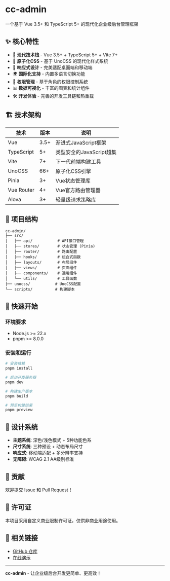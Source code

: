 # cc-admin

一个基于 Vue 3.5+ 和 TypeScript 5+ 的现代化企业级后台管理框架

## ✨ 核心特性

- 🚀 **现代技术栈** - Vue 3.5+ + TypeScript 5+ + Vite 7+
- 🎨 **原子化CSS** - 基于 UnoCSS 的现代化样式系统
- 📱 **响应式设计** - 完美适配桌面端和移动端
- 🌍 **国际化支持** - 内置多语言切换功能
- 🔐 **权限管理** - 基于角色的权限控制系统
- 📊 **数据可视化** - 丰富的图表和统计组件
- 🛠️ **开发体验** - 完善的开发工具链和热重载

## 🏗️ 技术架构

| 技术       | 版本 | 说明                     |
| ---------- | ---- | ------------------------ |
| Vue        | 3.5+ | 渐进式JavaScript框架     |
| TypeScript | 5+   | 类型安全的JavaScript超集 |
| Vite       | 7+   | 下一代前端构建工具       |
| UnoCSS     | 66+  | 原子化CSS引擎            |
| Pinia      | 3+   | Vue状态管理库            |
| Vue Router | 4+   | Vue官方路由管理器        |
| Alova      | 3+   | 轻量级请求策略库         |

## 📁 项目结构

```
cc-admin/
├── src/
│   ├── api/           # API接口管理
│   ├── stores/        # 状态管理 (Pinia)
│   ├── router/        # 路由配置
│   ├── hooks/         # 组合式函数
│   ├── layouts/       # 布局组件
│   ├── views/         # 页面组件
│   ├── components/    # 通用组件
│   └── utils/         # 工具函数
├── unocss/           # UnoCSS配置
└── scripts/          # 构建脚本
```

## 🚀 快速开始

### 环境要求

- Node.js >= 22.x
- pnpm >= 8.0.0

### 安装和运行

```bash
# 安装依赖
pnpm install

# 启动开发服务器
pnpm dev

# 构建生产版本
pnpm build

# 预览构建结果
pnpm preview
```

## 🎨 设计系统

- **主题系统**: 深色/浅色模式 + 5种功能色系
- **尺寸系统**: 三种预设 + 动态布局尺寸
- **响应式**: 移动端适配 + 多分辨率支持
- **无障碍**: WCAG 2.1 AA级别标准

## 🤝 贡献

欢迎提交 Issue 和 Pull Request！

## 📄 许可证

本项目采用自定义商业限制许可证，仅供非商业用途使用。

## 🔗 相关链接

- [GitHub 仓库](https://github.com/ichichuang/cc-admin)
- [在线演示](https://www.cc-admin.wzdxcc.cloudns.org)

---

**cc-admin** - 让企业级后台开发更简单、更高效！
